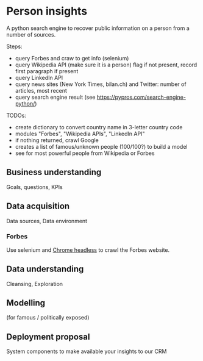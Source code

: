 # Person insights

A python search engine to recover public information on a person from a number of sources.

Steps:

- query Forbes and craw to get info (selenium)
- query Wikipedia API (make sure it is a person) flag if not present, record first paragraph if present
- query LinkedIn API
- query news sites (New York Times, bilan.ch) and Twitter: number of articles, most recent
- query search engine result (see https://pypros.com/search-engine-python/)

 

TODOs:

- create dictionary to convert country name in 3-letter country code
- modules "Forbes", "Wikipedia APIs", "LinkedIn API"
- if nothing returned, crawl Google
- creates a list of famous/unknown people (100/100?) to build a model
- see for most powerful people from Wikipedia or Forbes



## Business understanding

Goals, questions, KPIs## Data acquisition

Data sources, Data environment

### Forbes

Use selenium and [Chrome headless](https://intoli.com/blog/running-selenium-with-headless-chrome/) to crawl the Forbes website.


## Data understanding

Cleansing, Exploration## Modelling

(for famous / politically exposed)## Deployment proposal

System components to make available your insights to our CRM